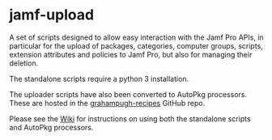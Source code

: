# jamf-upload

A set of scripts designed to allow easy interaction with the Jamf Pro APIs, in particular for the upload of packages, categories, computer groups, scripts, extension attributes and policies to Jamf Pro, but also for managing their deletion.

The standalone scripts require a python 3 installation.

The uploader scripts have also been converted to AutoPkg processors. These are hosted in the [grahampugh-recipes](https://github.com/autopkg/grahampugh-recipes/tree/master/Jamf_Recipes) GitHub repo.

Please see the [Wiki](https://github.com/grahampugh/jamf-upload/wiki) for instructions on using both the standalone scripts and AutoPkg processors.
